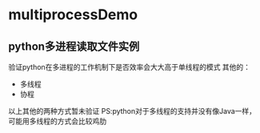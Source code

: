 # multiprocessDemo
## python多进程读取文件实例
验证python在多进程的工作机制下是否效率会大大高于单线程的模式
其他的：
* 多线程
* 协程

以上其他的两种方式暂未验证
PS:python对于多线程的支持并没有像Java一样，可能用多线程的方式会比较鸡肋